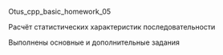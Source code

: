 Otus_cpp_basic_homework_05

Расчёт статистических характеристик последовательности

Выполнены основные и дополнительные задания